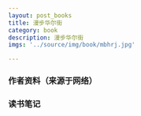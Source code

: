 ```yaml
---
layout: post_books
title: 漫步华尔街
category: book
description: 漫步华尔街
imgs: '../source/img/book/mbhrj.jpg'

---
```

### 作者资料（来源于网络）


### 读书笔记
 